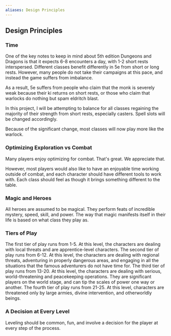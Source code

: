 ```yaml
---
aliases: Design Principles
---
```

## Design Principles

### Time
One of the key notes to keep in mind about 5th edition Dungeons and Dragons is that it expects 6-8 encounters a day, with 1-2 short rests interspersed. Different classes benefit differently in 5e from short or long rests. However, many people do not take their campaigns at this pace, and instead the game suffers from imbalance.

As a result, 5e suffers from people who claim that the monk is severely weak because their ki returns on short rests, or those who claim that warlocks do nothing but spam eldritch blast. 

In this project, I will be attempting to balance for all classes regaining the majority of their strength from short rests, especially casters. Spell slots will be changed accordingly.

Because of the significant change, most classes will now play more like the warlock.

### Optimizing Exploration vs Combat
Many players enjoy optimizing for combat.
That's great. We appreciate that.

However, most players would also like to have an enjoyable time working outside of combat, and each character should have different tools to work with. Each class should feel as though it brings something different to the table.

### Magic and Heroes
All heroes are assumed to be magical. They perform feats of incredible mystery, speed, skill, and power. The way that magic manifests itself in their life is based on what class they play as.

### Tiers of Play
The first tier of play runs from 1-5. At this level, the characters are dealing with local threats and are apprentice-level characters.
The second tier of play runs from 6-12. At this level, the characters are dealing with regional threats, adventuring in properly dangerous areas, and engaging in all the situations that the famous adventurers do not have time for.
The third tier of play runs from 13-20. At this level, the characters are dealing with serious, world-threatening and peacekeeping operations. They are significant players on the world stage, and can tip the scales of power one way or another.
The fourth tier of play runs from 21-25. At this level, characters are threatened only by large armies, divine intervention, and otherworldly beings. 

### A Decision at Every Level
Leveling should be common, fun, and involve a decision for the player at every step of the process. 